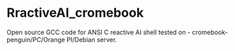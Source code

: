 # RractiveAI_cromebook
Open source GCC code for ANSI C reactive AI shell  tested on - cromebook-penguin/PC/Orange PI/Debian server.
